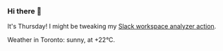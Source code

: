 ### Hi there :wave:

It's Thursday! I might be tweaking my [Slack workspace analyzer action](https://github.com/bewuethr/slack-analyzer).

Weather in Toronto: sunny, at +22°C.
